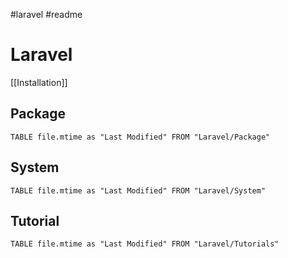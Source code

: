 #laravel #readme  
# Laravel
[[Installation]]

## Package

```dataview
TABLE file.mtime as "Last Modified" FROM "Laravel/Package"
```

## System

```dataview
TABLE file.mtime as "Last Modified" FROM "Laravel/System"
```

## Tutorial
```dataview
TABLE file.mtime as "Last Modified" FROM "Laravel/Tutorials"
```
